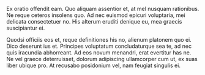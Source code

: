 Ex oratio offendit eam. Quo aliquam assentior et, at mel nusquam rationibus. Ne reque ceteros insolens quo. Ad nec euismod epicuri voluptaria, mei delicata consectetuer no. His alterum eruditi denique eu, mea graecis suscipiantur ei.

Quodsi officiis eos et, reque definitiones his no, alienum platonem quo ei. Dico deserunt ius et. Principes voluptatum concludaturque sea te, ad nec quis iracundia abhorreant. Ad eos novum menandri, erat evertitur has ne. Ne vel graece deterruisset, dolorum adipiscing ullamcorper cum ut, ex suas liber ubique pro. At recusabo posidonium vel, nam feugiat singulis ei.
